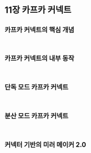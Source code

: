 # 11장 카프카 커넥트

## 카프카 커넥트의 핵심 개념

<br/>

## 카프카 커넥트의 내부 동작

<br/>

## 단독 모드 카프카 커넥트

<br/>

## 분산 모드 카프카 커넥트

<br/>

## 커넥터 기반의 미러 메이커 2.0
